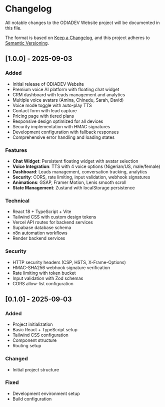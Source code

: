 # Changelog

All notable changes to the ODIADEV Website project will be documented in this file.

The format is based on [Keep a Changelog](https://keepachangelog.com/en/1.0.0/),
and this project adheres to [Semantic Versioning](https://semver.org/spec/v2.0.0.html).

## [1.0.0] - 2025-09-03

### Added
- Initial release of ODIADEV Website
- Premium voice AI platform with floating chat widget
- CRM dashboard with leads management and analytics
- Multiple voice avatars (Amina, Chinedu, Sarah, David)
- Voice mode toggle with auto-play TTS
- Contact form with lead capture
- Pricing page with tiered plans
- Responsive design optimized for all devices
- Security implementation with HMAC signatures
- Development configuration with fallback responses
- Comprehensive error handling and loading states

### Features
- **Chat Widget**: Persistent floating widget with avatar selection
- **Voice Integration**: TTS with 4 voice options (Nigerian/US, male/female)
- **Dashboard**: Leads management, conversation tracking, analytics
- **Security**: CORS, rate limiting, input validation, webhook signatures
- **Animations**: GSAP, Framer Motion, Lenis smooth scroll
- **State Management**: Zustand with localStorage persistence

### Technical
- React 18 + TypeScript + Vite
- Tailwind CSS with custom design tokens
- Vercel API routes for backend services
- Supabase database schema
- n8n automation workflows
- Render backend services

### Security
- HTTP security headers (CSP, HSTS, X-Frame-Options)
- HMAC-SHA256 webhook signature verification
- Rate limiting with token bucket
- Input validation with Zod schemas
- CORS allow-list configuration

## [0.1.0] - 2025-09-03

### Added
- Project initialization
- Basic React + TypeScript setup
- Tailwind CSS configuration
- Component structure
- Routing setup

### Changed
- Initial project structure

### Fixed
- Development environment setup
- Build configuration
